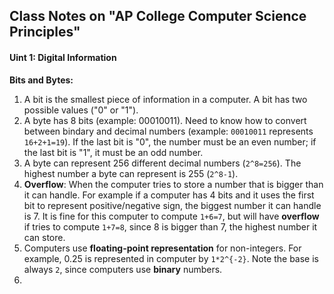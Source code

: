 ## Class Notes on "AP College Computer Science Principles"

#### Uint 1: Digital Information
__Bits and Bytes:__ 
1. A bit is the smallest piece of information in a computer. A bit has two possible values ("0" or "1").
2. A byte has 8 bits (example: 00010011). Need to know how to convert between bindary and decimal numbers (example: `00010011` represents  `16+2+1=19`). If the last bit is "0", the number must be an even number; if the last bit is "1", it must be an odd number.
3. A byte can represent 256 different decimal numbers (`2^8=256`). The highest number a byte can represent is 255 (`2^8-1`). 
4. __Overflow__: When the computer tries to store a number that is bigger than it can handle. For example if a computer has 4 bits and it uses the first bit to represent positive/negative sign, the biggest number it can handle is 7. It is fine for this computer to compute `1+6=7`, but will have __overflow__ if tries to compute `1+7=8`, since 8 is bigger than 7, the highest number it can store.
5. Computers use __floating-point representation__ for non-integers. For example, 0.25 is represented in computer by `1*2^{-2}`. Note the base is always `2`, since computers use **binary** numbers.
6.  
